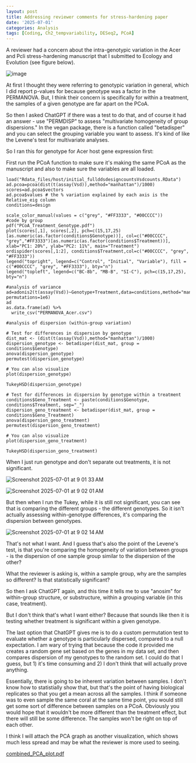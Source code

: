 ```yaml
---
layout: post
title: Addressing reviewer comments for stress-hardening paper
date: '2025-07-01'
categories: Analysis
tags: [Coding, Ch2_tempvariability, DESeq2, PCoA]
---
```


A reviewer had a concern about the intra-genotypic variation in the Acer and Pcli stress-hardening manuscript that I submitted to Ecology and Evolution (see figure below).

![image](https://github.com/user-attachments/assets/3dc8fb77-0745-4bcc-b599-846f1012aa7a)

At first I thought they were referring to genotypic variation in general, which I did report p-values for because genotype was a factor in the PERMANOVA. But, I think their concern is specifically for within a treatment, the samples of a given genotype are far apart on the PCoA.

So then I asked ChatGPT if there was a test to do that, and of course it had an answer - use "PERMDISP" to assess "multivariate homogeneity of group dispersions." In the vegan package, there is a function called "betadisper" and you can select the grouping variable you want to assess. It's kind of like the Levene's test for multivariate analyses.

So I ran this for genotype for Acer host gene expression first:

First run the PCoA function to make sure it's making the same PCoA as the manuscript and also to make sure the variables are all loaded.

```{r}
load("Rdata_files/host/initial_fullddsdesigncountsVsdcounts.RData")
ad.pcoa=pcoa(dist(t(assay(Vsd)),method="manhattan")/1000)
scores=ad.pcoa$vectors
ad.pcoa$values # the % variation explained by each axis is the Relative_eig column
conditions=design

scale_color_manual(values = c("grey", "#FF3333", "#00CCCC"))
#code by group
pdf("PCoA_Treatment_Genotype.pdf")
plot(scores[,1], scores[,2], pch=c(15,17,25)[as.numeric(as.factor(conditions$Genotype))], col=c("#00CCCC", "grey","#FF3333")[as.numeric(as.factor(conditions$Treatment))], xlab="PC1: 20%", ylab="PC2: 11%", main="Treatment")
ordispider(scores[,1:2], conditions$Treatment,col=c("#00CCCC", "grey", "#FF3333"))
legend("topright", legend=c("Control", "Initial", "Variable"), fill = c("#00CCCC", "grey", "#FF3333"), bty="n")
legend("topleft", legend=c("BC-8b", "MB-B", "SI-C"), pch=c(15,17,25), bty="n")

#analysis of variance 
ad=adonis2(t(assay(Vsd))~Genotype+Treatment,data=conditions,method="manhattan", permutations=1e6)
ad
as.data.frame(ad) %>% 
  write_csv("PERMANOVA_Acer.csv")

#analysis of dispersion (within-group variation)

# Test for differences in dispersion by genotype
dist_mat <- (dist(t(assay(Vsd)),method="manhattan")/1000)
dispersion_genotype <- betadisper(dist_mat, group = conditions$Genotype)
anova(dispersion_genotype)
permutest(dispersion_genotype)

# You can also visualize
plot(dispersion_genotype)

TukeyHSD(dispersion_genotype)

# Test for differences in dispersion by genotype within a treatment
conditions$Geno_Treatment <- paste(conditions$Genotype, conditions$Treatment, sep="_")
dispersion_geno_treatment <- betadisper(dist_mat, group = conditions$Geno_Treatment)
anova(dispersion_geno_treatment)
permutest(dispersion_geno_treatment)

# You can also visualize
plot(dispersion_geno_treatment)

TukeyHSD(dispersion_geno_treatment)

```

When I just run genotype and don't separate out treatments, it is not significant.

![Screenshot 2025-07-01 at 9 01 33 AM](https://github.com/user-attachments/assets/247e38f1-fa60-44b3-a257-219945f23ad6)

![Screenshot 2025-07-01 at 9 02 01 AM](https://github.com/user-attachments/assets/5defda68-220f-4fb6-b236-80c4da2bc611)

But then when I run the Tukey, while it is still not significant, you can see that is comparing the different groups - the different genotypes. So it isn't actually assessing within-genotype differences, it's comparing the dispersion between genotypes.

![Screenshot 2025-07-01 at 9 02 14 AM](https://github.com/user-attachments/assets/8a3e08d4-2471-4d00-a232-e59b8f3045fe)

That's not what I want. And I guess that's also the point of the Levene's test, is that you're comparing the homogeneity of variation between groups - is the dispersion of one sample group similar to the dispersion of the other? 

What the reviewer is asking is, within a sample group, why are the samples so different? Is that statistically significant?

So then I ask ChatGPT again, and this time it tells me to use "anosim" for within-group structure, or substructure, within a grouping variable (in this case, treatment). 

But I don't think that's what I want either? Because that sounds like then it is testing whether treatment is significant within a given genotype.

The last option that ChatGPT gives me is to do a custom permutation test to evaluate whether a genotype is particularly dispersed, compared to a null expectation. I am wary of trying that because the code it provided me creates a random gene set based on the genes in my data set, and then compares dispersion of my genotypes to the random set. I could do that I guess, but 1) it's time consuming and 2) I don't think that will actually prove anything.

Essentially, there is going to be inherent variation between samples. I don't know how to statistially show that, but that's the point of having biological replicates so that you get a mean across all the samples. I think if someone was to even sample the same coral at the same time point, you would still get some sort of difference between samples on a PCoA. Obviously you would hope that it wouldn't be more different than the treatment effect, but there will still be some difference. The samples won't be right on top of each other.

I think I will attach the PCA graph as another visualization, which shows much less spread and may be what the reviewer is more used to seeing. 

[combined_PCA_plot.pdf](https://github.com/user-attachments/files/20999067/combined_PCA_plot.pdf)
